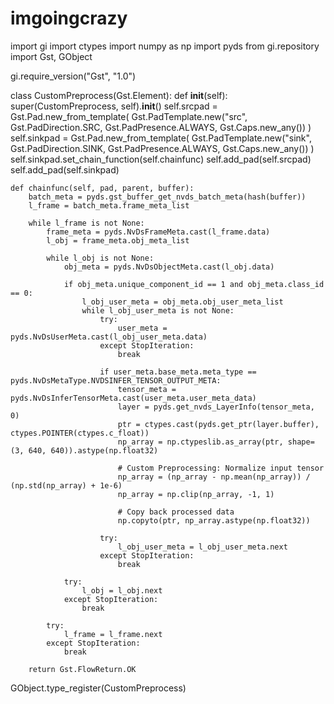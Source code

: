 # imgoingcrazy

import gi
import ctypes
import numpy as np
import pyds
from gi.repository import Gst, GObject

gi.require_version("Gst", "1.0")

class CustomPreprocess(Gst.Element):
    def __init__(self):
        super(CustomPreprocess, self).__init__()
        self.srcpad = Gst.Pad.new_from_template(
            Gst.PadTemplate.new("src", Gst.PadDirection.SRC, Gst.PadPresence.ALWAYS, Gst.Caps.new_any())
        )
        self.sinkpad = Gst.Pad.new_from_template(
            Gst.PadTemplate.new("sink", Gst.PadDirection.SINK, Gst.PadPresence.ALWAYS, Gst.Caps.new_any())
        )
        self.sinkpad.set_chain_function(self.chainfunc)
        self.add_pad(self.srcpad)
        self.add_pad(self.sinkpad)

    def chainfunc(self, pad, parent, buffer):
        batch_meta = pyds.gst_buffer_get_nvds_batch_meta(hash(buffer))
        l_frame = batch_meta.frame_meta_list

        while l_frame is not None:
            frame_meta = pyds.NvDsFrameMeta.cast(l_frame.data)
            l_obj = frame_meta.obj_meta_list

            while l_obj is not None:
                obj_meta = pyds.NvDsObjectMeta.cast(l_obj.data)

                if obj_meta.unique_component_id == 1 and obj_meta.class_id == 0:
                    l_obj_user_meta = obj_meta.obj_user_meta_list
                    while l_obj_user_meta is not None:
                        try:
                            user_meta = pyds.NvDsUserMeta.cast(l_obj_user_meta.data)
                        except StopIteration:
                            break

                        if user_meta.base_meta.meta_type == pyds.NvDsMetaType.NVDSINFER_TENSOR_OUTPUT_META:
                            tensor_meta = pyds.NvDsInferTensorMeta.cast(user_meta.user_meta_data)
                            layer = pyds.get_nvds_LayerInfo(tensor_meta, 0)
                            ptr = ctypes.cast(pyds.get_ptr(layer.buffer), ctypes.POINTER(ctypes.c_float))
                            np_array = np.ctypeslib.as_array(ptr, shape=(3, 640, 640)).astype(np.float32)

                            # Custom Preprocessing: Normalize input tensor
                            np_array = (np_array - np.mean(np_array)) / (np.std(np_array) + 1e-6)
                            np_array = np.clip(np_array, -1, 1)

                            # Copy back processed data
                            np.copyto(ptr, np_array.astype(np.float32))
                        
                        try:
                            l_obj_user_meta = l_obj_user_meta.next
                        except StopIteration:
                            break

                try:
                    l_obj = l_obj.next
                except StopIteration:
                    break

            try:
                l_frame = l_frame.next
            except StopIteration:
                break

        return Gst.FlowReturn.OK

GObject.type_register(CustomPreprocess)
